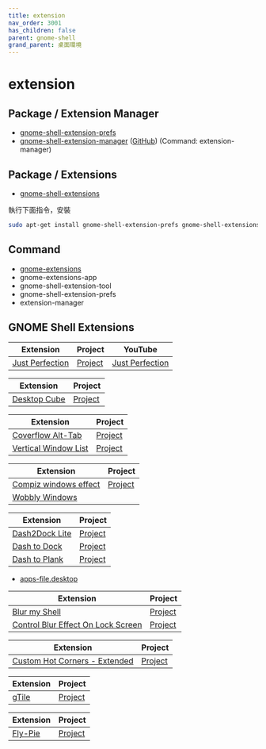 ```yaml
---
title: extension
nav_order: 3001
has_children: false
parent: gnome-shell
grand_parent: 桌面環境
---
```



# extension


## Package / Extension Manager

* [gnome-shell-extension-prefs](https://packages.ubuntu.com/jammy/gnome-shell-extension-prefs)
* [gnome-shell-extension-manager](https://packages.ubuntu.com/jammy/gnome-shell-extension-manager) ([GitHub](https://github.com/mjakeman/extension-manager)) (Command: extension-manager)


## Package / Extensions

* [gnome-shell-extensions](https://packages.ubuntu.com/jammy/gnome-shell-extensions)


執行下面指令，安裝

``` sh
sudo apt-get install gnome-shell-extension-prefs gnome-shell-extensions gnome-shell-extension-manager
```

## Command

* [gnome-extensions](https://manpages.ubuntu.com/manpages/jammy/en/man1/gnome-extensions.1.html)
* gnome-extensions-app
* gnome-shell-extension-tool
* gnome-shell-extension-prefs
* extension-manager


## GNOME Shell Extensions

| Extension | Project | YouTube |
| --- | --- | --- |
| [Just Perfection](https://extensions.gnome.org/extension/3843/just-perfection/) | [Project](https://gitlab.gnome.org/jrahmatzadeh/just-perfection) | [Just Perfection](https://www.youtube.com/@jperfection) |


| Extension | Project |
| --- | --- |
| [Desktop Cube](https://extensions.gnome.org/extension/4648/desktop-cube/) | [Project](https://github.com/Schneegans/Desktop-Cube) |


| Extension | Project |
| --- | --- |
| [Coverflow Alt-Tab](https://extensions.gnome.org/extension/97/coverflow-alt-tab/) | [Project](https://github.com/dmo60/CoverflowAltTab) |
| [Vertical Window List](https://extensions.gnome.org/extension/4369/vertical-window-list/) | [Project](https://gitlab.com/student/vertical-window-list) |


| Extension | Project |
| --- | --- |
| [Compiz windows effect](https://extensions.gnome.org//extension/3210/compiz-windows-effect/) | [Project](https://github.com/hermes83/compiz-windows-effect) |
| [Wobbly Windows](https://extensions.gnome.org//extension/669/wobbly-windows/) |  |


| Extension | Project |
| --- | --- |
| [Dash2Dock Lite](https://extensions.gnome.org/extension/4994/dash2dock-lite/) | [Project](https://github.com/icedman/dash2dock-lite) |
| [Dash to Dock](https://extensions.gnome.org/extension/307/dash-to-dock/) | [Project](https://micheleg.github.io/dash-to-dock/) |
| [Dash to Plank](https://extensions.gnome.org/extension/4198/dash-to-plank/) | [Project](https://github.com/hardpixel/dash-to-plank) |


* [apps-file.desktop](https://github.com/hardpixel/dash-to-plank/blob/master/dash-to-plank%40hardpixel.eu/templates/apps-file.desktop)


| Extension | Project |
| --- | --- |
| [Blur my Shell](https://extensions.gnome.org/extension/3193/blur-my-shell/) | [Project](https://github.com/aunetx/blur-my-shell) |
| [Control Blur Effect On Lock Screen](https://extensions.gnome.org/extension/2935/control-blur-effect-on-lock-screen/) | [Project](https://github.com/PRATAP-KUMAR/control-blur-effect-on-lock-screen) |


| Extension | Project |
| --- | --- |
| [Custom Hot Corners - Extended](https://extensions.gnome.org/extension/4167/custom-hot-corners-extended/) | [Project](https://github.com/G-dH/custom-hot-corners-extended/tree/gdh) |


| Extension | Project |
| --- | --- |
| [gTile](https://extensions.gnome.org/extension/28/gtile/) | [Project](https://github.com/gTile/gTile) |


| Extension | Project |
| --- | --- |
| [Fly-Pie](https://extensions.gnome.org//extension/3433/fly-pie/) | [Project](https://github.com/Schneegans/Fly-Pie) |
